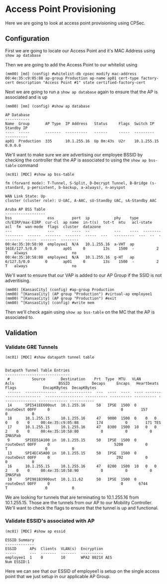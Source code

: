 # Access Point Provisioning

Here we are going to look at access point provisioning using CPSec.

## Configuration

First we are going to locate our Access Point and it's MAC Address using `show ap database`

Then we are going to add the Access Point to our whitelist using

```
(mm00) [md] (config) #whitelist-db cpsec modify mac-address 00:4e:35:c9:05:88 ap-group Production ap-name ap01 cert-type factory-cert description "Access Point #1" state certified-factory-cert
```

Next we are going to run a `show ap database` again to ensure that the AP is associated and is up

```
(mm00) [mm] (config) #show ap database

AP Database
-----------
Name  Group       AP Type  IP Address   Status     Flags  Switch IP    Standby IP
----  -----       -------  ----------   ------     -----  ---------    ----------
ap01  Production  335      10.1.255.16  Up 8m:43s  U2r    10.1.255.15  0.0.0.0
```

We'll want to make sure we are advertising our employee BSSID by checking the controller that the AP is associated to using the `show ap bss-table` command

```
(mc01) [MDC] #show ap bss-table

fm (forward mode): T-Tunnel, S-Split, D-Decrypt Tunnel, B-Bridge (s-standard, p-persistent, b-backup, a-always), n-anyspot

WAN Link State: Up
cluster (cluster role): U-UAC, A-AAC, sU-Standby UAC, sA-Standby AAC

Aruba AP BSS Table
------------------
bss                ess        port  ip           phy    type  ch/EIRP/max-EIRP  cur-cl  ap name  in-t(s)  tot-t  mtu   acl-state  acl  fm  wan-mode  flags  cluster  datazone
---                ---        ----  --           ---    ----  ----------------  ------  -------  -------  -----  ---   ---------  ---  --  --------  -----  -------  --------
00:4e:35:10:58:90  employee1  N/A   10.1.255.16  a-VHT  ap    161E/127.5/0.0    0       ap01     0        13s    1500  -          2    T   always                    no
00:4e:35:10:58:80  employee1  N/A   10.1.255.16  g-HT   ap    6/127.5/0.0       0       ap01     0        13s    1500  -          2    T   always                    no
```

We'll want to ensure that our VAP is added to our AP Group if the SSID is not adveritising.

```
(mm00) [KansasCity] (config) #ap-group Production
(mm00) ^[KansasCity] (AP group "Production") #virtual-ap employee1
(mm00) ^[KansasCity] (AP group "Production") #exit
(mm00) ^[KansasCity] (config) #write mem
```

Then we'll check again using `show ap bss-table` on the MC that the AP is associated to.

## Validation

### Validate GRE Tunnels

```
(mc01) [MDC] #show datapath tunnel table


Datapath Tunnel Table Entries
-----------------------------
 #          Source       Destination    Prt  Type  MTU   VLAN       Acls                    BSSID          Decaps     Encaps   Heartbeats Flags            EncapKBytes  DecapKBytes
 ------  --------------  --------------  ---  ----  ----  ---- -----------------------  ----------------- ---------- ---------- ---------- --------------- ------------- -----------
 14      SPI541EE600out  10.1.255.16     50   IPSE  1500  0    routeDest 00FF     0                                0        157                              0           0
 18      10.1.255.15     10.1.255.16     47   9000  1500  0    0   0    0    0    0     00:4e:35:c9:05:88        174          0        171 TES
 17      10.1.255.15     10.1.255.16     47   8300  1500  10   0   0    2    0    0     00:4e:35:10:58:80          0          0          0 IMASPab
 9       SPIED51A100 in  10.1.255.15     50   IPSE  1500  0    routeDest 00FF     0                             5200          0            T                 0           0
 13      SPI4EC45A00 in  10.1.255.15     50   IPSE  1500  0    routeDest 00FF     0                              292          0                              0           0
 16      10.1.255.15     10.1.255.16     47   8200  1500  10   0   0    2    0    0     00:4e:35:10:58:90          0          0          0 IMASPab
 10      SPI981B3900out  10.1.11.62      50   IPSE  1500  0    routeDest 00FF     0                                0       6744            T                 0           0
```

We are looking for tunnels that are terminating to 10.1.255.16 from 10.1.255.15. Those are the tunnels from our AP to our Mobility Controller. We'll want to check the flags to ensure that the tunnel is up and functional.

### Validate ESSID's associated with AP

```
(mc01) [MDC] #show ap essid

ESSID Summary
-------------
ESSID      APs  Clients  VLAN(s)  Encryption
-----      ---  -------  -------  ----------
employee1  1    0        10       WPA2 8021X AES
Num ESSID:1
```

Here we can see that our ESSID of employee1 is setup on the single access point that we just setup in our applicable AP Group.